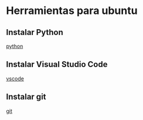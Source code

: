 # Herramientas para ubuntu
## Instalar Python
[python](https://github.com/introprog-unlu/2021/blob/main/Entorno_trabajo/Instalar%20y%20actualizar%20pyhon.md)

## Instalar Visual Studio Code
[vscode](https://github.com/introprog-unlu/2021/blob/main/Entorno_trabajo/Instalr%20vscode.md)

## Instalar git 
[git](https://github.com/introprog-unlu/2021/blob/main/Entorno_trabajo/Instalr%20Git.md)

